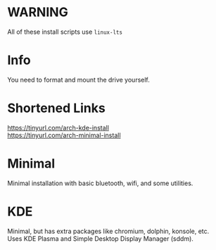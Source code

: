 # WARNING
All of these install scripts use `linux-lts`

# Info
You need to format and mount the drive yourself.

# Shortened Links
https://tinyurl.com/arch-kde-install  
https://tinyurl.com/arch-minimal-install  

# Minimal
Minimal installation with basic bluetooth, wifi, and some utilities.

# KDE
Minimal, but has extra packages like chromium, dolphin, konsole, etc.  
Uses KDE Plasma and Simple Desktop Display Manager (sddm).
